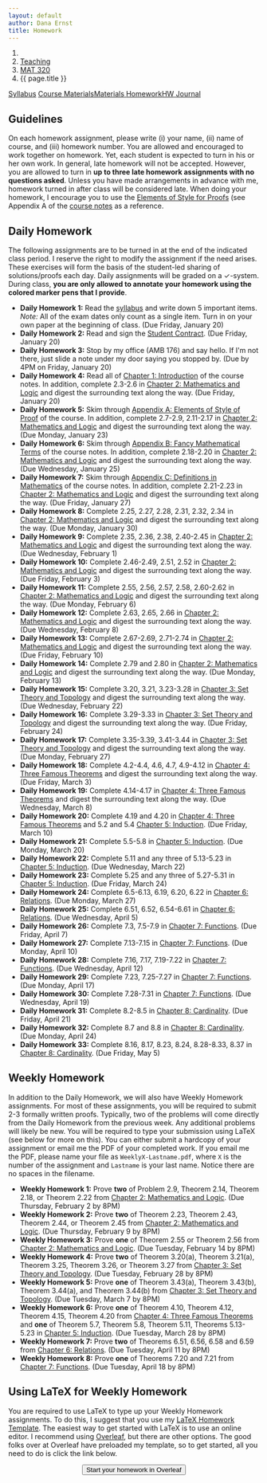 ```yaml
---
layout: default
author: Dana Ernst
title: Homework
---
```


<ol class="breadcrumb">
  <li><a href="/"><i class="fa fa-home"></i></a></li>
  <li><a href="/teaching/">Teaching</a></li>
  <li><a href="/teaching/mat320s17">MAT 320</a></li>
  <li class="active">{{ page.title }}</li>
</ol>

<div class="row">
<div class="col-xs-12">
<div class="btn-group btn-group-justified">
<a class="btn btn-default btn-success" href="{{site.baseurl}}/teaching/mat320s17/syllabus/">Syllabus</a>
<a class="btn btn-default btn-primary" href="{{site.baseurl}}/teaching/mat320s17/materials/">
<span class="hidden-xs">Course Materials</span><span class="visible-xs">Materials</span>
</a>
<a class="btn btn-default btn-warning" href="{{site.baseurl}}/teaching/mat320s17/homework/">
<span class="hidden-xs">Homework</span><span class="visible-xs">HW</span>
</a>
<a class="btn btn-default btn-info" href="{{site.baseurl}}/teaching/mat320s17/journal/">Journal</a>
</div>
</div>
</div>

## Guidelines ##
On each homework assignment, please write (i) your name, (ii) name of course, and (iii) homework number. You are allowed and encouraged to work together on homework. Yet, each student is expected to turn in his or her own work. In general, late homework will not be accepted. However, you are allowed to turn in **up to three late homework assignments with no questions asked**. Unless you have made arrangements in advance with me, homework turned in after class will be considered late. When doing your homework, I encourage you to use the [Elements of Style for Proofs]({{site.baseurl}}/teaching/mat320s17/ElementsOfStyle.pdf) (see Appendix A of the [course notes]({{site.baseurl}}/teaching/mat320s17/materials/) as a reference.

## Daily Homework ##
The following assignments are to be turned in at the end of the indicated class period.  I reserve the right to modify the assignment if the need arises.  These exercises will form the basis of the student-led sharing of solutions/proofs each day.  Daily assignments will be graded on a $\checkmark$-system.  During class, **you are only allowed to annotate your homework using the colored marker pens that I provide**.

- **Daily Homework 1:** Read the [syllabus]({{site.baseurl}}/teaching/mat320s17/syllabus/) and write down 5 important items.  *Note:*  All of the exam dates only count as a single item.  Turn in on your own paper at the beginning of class. (Due Friday, January 20)
- **Daily Homework 2:** Read and sign the [Student Contract]({{site.baseurl}}/teaching/StudentContract.pdf). (Due Friday, January 20)
- **Daily Homework 3:** Stop by my office (AMB 176) and say hello. If I'm not there, just slide a note under my door saying you stopped by. (Due by 4PM on Friday, January 20)
- **Daily Homework 4:** Read all of [Chapter 1: Introduction]({{site.baseurl}}/teaching/mat320s17/Introduction.pdf) of the course notes.  In addition, complete 2.3-2.6 in [Chapter 2: Mathematics and Logic]({{site.baseurl}}/teaching/mat320s17/MathAndLogic.pdf) and digest the surrounding text along the way. (Due Friday, January 20)
- **Daily Homework 5:** Skim through [Appendix A: Elements of Style of Proof]({{site.baseurl}}/teaching/mat320s17/ElementsOfStyle.pdf) of the course. In addition, complete 2.7-2.9, 2.11-2.17 in [Chapter 2: Mathematics and Logic]({{site.baseurl}}/teaching/mat320s17/MathAndLogic.pdf) and digest the surrounding text along the way. (Due Monday, January 23)
- **Daily Homework 6:** Skim through [Appendix B: Fancy Mathematical Terms]({{site.baseurl}}/teaching/mat320s17/FancyMathematicalTerms.pdf) of the course notes.  In addition, complete 2.18-2.20 in [Chapter 2: Mathematics and Logic]({{site.baseurl}}/teaching/mat320s17/MathAndLogic.pdf) and digest the surrounding text along the way. (Due Wednesday, January 25)
- **Daily Homework 7:** Skim through [Appendix C: Definitions in Mathematics]({{site.baseurl}}/teaching/mat320s17/Definitions.pdf) of the course notes.  In addition, complete 2.21-2.23 in [Chapter 2: Mathematics and Logic]({{site.baseurl}}/teaching/mat320s17/MathAndLogic.pdf) and digest the surrounding text along the way. (Due Friday, January 27)
- **Daily Homework 8:** Complete 2.25, 2.27, 2.28, 2.31, 2.32, 2.34 in [Chapter 2: Mathematics and Logic]({{site.baseurl}}/teaching/mat320s17/MathAndLogic.pdf) and digest the surrounding text along the way. (Due Monday, January 30)
- **Daily Homework 9:** Complete 2.35, 2.36, 2.38, 2.40-2.45 in [Chapter 2: Mathematics and Logic]({{site.baseurl}}/teaching/mat320s17/MathAndLogic.pdf) and digest the surrounding text along the way. (Due Wednesday, February 1)
- **Daily Homework 10:** Complete 2.46-2.49, 2.51, 2.52 in [Chapter 2: Mathematics and Logic]({{site.baseurl}}/teaching/mat320s17/MathAndLogic.pdf) and digest the surrounding text along the way. (Due Friday, February 3)
- **Daily Homework 11:** Complete 2.55, 2.56, 2.57, 2.58, 2.60-2.62 in [Chapter 2: Mathematics and Logic]({{site.baseurl}}/teaching/mat320s17/MathAndLogic.pdf) and digest the surrounding text along the way. (Due Monday, February 6)
- **Daily Homework 12:** Complete 2.63, 2.65, 2.66 in [Chapter 2: Mathematics and Logic]({{site.baseurl}}/teaching/mat320s17/MathAndLogic.pdf) and digest the surrounding text along the way. (Due Wednesday, February 8)
- **Daily Homework 13:** Complete 2.67-2.69, 2.71-2.74 in [Chapter 2: Mathematics and Logic]({{site.baseurl}}/teaching/mat320s17/MathAndLogic.pdf) and digest the surrounding text along the way. (Due Friday, February 10)
- **Daily Homework 14:** Complete 2.79 and 2.80 in [Chapter 2: Mathematics and Logic]({{site.baseurl}}/teaching/mat320s17/MathAndLogic.pdf) and digest the surrounding text along the way. (Due Monday, February 13)
- **Daily Homework 15:** Complete 3.20, 3.21, 3.23-3.28 in [Chapter 3: Set Theory and Topology]({{site.baseurl}}/teaching/mat320s17/IntroSetTheoryTopology.pdf) and digest the surrounding text along the way. (Due Wednesday, February 22)
- **Daily Homework 16:** Complete 3.29-3.33 in [Chapter 3: Set Theory and Topology]({{site.baseurl}}/teaching/mat320s17/IntroSetTheoryTopology.pdf) and digest the surrounding text along the way. (Due Friday, February 24)
- **Daily Homework 17:** Complete 3.35-3.39, 3.41-3.44 in [Chapter 3: Set Theory and Topology]({{site.baseurl}}/teaching/mat320s17/IntroSetTheoryTopology.pdf) and digest the surrounding text along the way. (Due Monday, February 27)
- **Daily Homework 18:** Complete 4.2-4.4, 4.6, 4.7, 4.9-4.12 in [Chapter 4: Three Famous Theorems]({{site.baseurl}}/teaching/mat320s17/ThreeFamousTheorems.pdf) and digest the surrounding text along the way. (Due Friday, March 3)
- **Daily Homework 19:** Complete 4.14-4.17 in [Chapter 4: Three Famous Theorems]({{site.baseurl}}/teaching/mat320s17/ThreeFamousTheorems.pdf) and digest the surrounding text along the way. (Due Wednesday, March 8)
- **Daily Homework 20:** Complete 4.19 and 4.20 in [Chapter 4: Three Famous Theorems]({{site.baseurl}}/teaching/mat320s17/ThreeFamousTheorems.pdf) and 5.2 and 5.4 [Chapter 5: Induction]({{site.baseurl}}/teaching/mat320s17/Induction.pdf). (Due Friday, March 10)
- **Daily Homework 21:** Complete 5.5-5.8 in [Chapter 5: Induction]({{site.baseurl}}/teaching/mat320s17/Induction.pdf). (Due Monday, March 20)
- **Daily Homework 22:** Complete 5.11 and any three of 5.13-5.23 in [Chapter 5: Induction]({{site.baseurl}}/teaching/mat320s17/Induction.pdf). (Due Wednesday, March 22)
- **Daily Homework 23:** Complete 5.25 and any three of 5.27-5.31 in [Chapter 5: Induction]({{site.baseurl}}/teaching/mat320s17/Induction.pdf). (Due Friday, March 24)
- **Daily Homework 24:** Complete 6.5-6.13, 6.19, 6.20, 6.22 in [Chapter 6: Relations]({{site.baseurl}}/teaching/mat320s17/Relations.pdf). (Due Monday, March 27)
- **Daily Homework 25:** Complete 6.51, 6.52, 6.54-6.61 in [Chapter 6: Relations]({{site.baseurl}}/teaching/mat320s17/Relations.pdf). (Due Wednesday, April 5)
- **Daily Homework 26:** Complete 7.3, 7.5-7.9 in [Chapter 7: Functions]({{site.baseurl}}/teaching/mat320s17/Functions.pdf). (Due Friday, April 7)
- **Daily Homework 27:** Complete 7.13-7.15 in [Chapter 7: Functions]({{site.baseurl}}/teaching/mat320s17/Functions.pdf). (Due Monday, April 10)
- **Daily Homework 28:** Complete 7.16, 7.17, 7.19-7.22 in [Chapter 7: Functions]({{site.baseurl}}/teaching/mat320s17/Functions.pdf). (Due Wednesday, April 12)
- **Daily Homework 29:** Complete 7.23, 7.25-7.27 in [Chapter 7: Functions]({{site.baseurl}}/teaching/mat320s17/Functions.pdf). (Due Monday, April 17)
- **Daily Homework 30:** Complete 7.28-7.31 in [Chapter 7: Functions]({{site.baseurl}}/teaching/mat320s17/Functions.pdf). (Due Wednesday, April 19)
- **Daily Homework 31:** Complete 8.2-8.5 in [Chapter 8: Cardinality]({{site.baseurl}}/teaching/mat320s17/Cardinality.pdf). (Due Friday, April 21)
- **Daily Homework 32:** Complete 8.7 and 8.8 in [Chapter 8: Cardinality]({{site.baseurl}}/teaching/mat320s17/Cardinality.pdf). (Due Monday, April 24)
- **Daily Homework 33:** Complete 8.16, 8.17, 8.23, 8.24, 8.28-8.33, 8.37 in [Chapter 8: Cardinality]({{site.baseurl}}/teaching/mat320s17/Cardinality.pdf). (Due Friday, May 5)

## Weekly Homework ##
In addition to the Daily Homework, we will also have Weekly Homework assignments.  For most of these assignments, you will be required to submit 2-3 formally written proofs.  Typically, two of the problems will come directly from the Daily Homework from the previous week.  Any additional problems will likely be new.  You will be required to type your submission using LaTeX (see below for more on this).  You can either submit a hardcopy of your assignment or email me the PDF of your completed work. If you email me the PDF, please name your file as <code>WeeklyX-Lastname.pdf</code>, where <code>X</code> is the number of the assignment and <code>Lastname</code> is your last name.  Notice there are no spaces in the filename.

- **Weekly Homework 1:** Prove **two** of Problem 2.9, Theorem 2.14, Theorem 2.18, or Theorem 2.22 from [Chapter 2: Mathematics and Logic]({{site.baseurl}}/teaching/mat320s17/MathAndLogic.pdf). (Due Thursday, February 2 by 8PM)
- **Weekly Homework 2:** Prove **two** of Theorem 2.23, Theorem 2.43, Theorem 2.44, or Theorem 2.45 from [Chapter 2: Mathematics and Logic]({{site.baseurl}}/teaching/mat320s17/MathAndLogic.pdf). (Due Thursday, February 9 by 8PM)
- **Weekly Homework 3:** Prove **one** of Theorem 2.55 or Theorem 2.56 from [Chapter 2: Mathematics and Logic]({{site.baseurl}}/teaching/mat320s17/MathAndLogic.pdf). (Due Tuesday, February 14 by 8PM)
- **Weekly Homework 4:** Prove **two** of Theorem 3.20(a), Theorem 3.21(a), Theorem 3.25, Theorem 3.26, or Theorem 3.27 from [Chapter 3: Set Theory and Topology]({{site.baseurl}}/teaching/mat320s17/IntroSetTheoryTopology.pdf). (Due Tuesday, February 28 by 8PM)
- **Weekly Homework 5:** Prove **one** of Theorem 3.43(a), Theorem 3.43(b), Theorem 3.44(a), and Theorem 3.44(b) from [Chapter 3: Set Theory and Topology]({{site.baseurl}}/teaching/mat320s17/IntroSetTheoryTopology.pdf). (Due Tuesday, March 7 by 8PM)
- **Weekly Homework 6:** Prove **one** of Theorem 4.10, Theorem 4.12, Theorem 4.15, Theorem 4.20 from [Chapter 4: Three Famous Theorems]({{site.baseurl}}/teaching/mat320s17/ThreeFamousTheorems.pdf) and **one** of Theorem 5.7, Theorem 5.8, Theorem 5.11, Theorems 5.13-5.23 in [Chapter 5: Induction]({{site.baseurl}}/teaching/mat320s17/Induction.pdf). (Due Tuesday, March 28 by 8PM)
- **Weekly Homework 7:** Prove **two** of Theorems 6.51, 6.56, 6.58 and 6.59  from [Chapter 6: Relations]({{site.baseurl}}/teaching/mat320s17/Relations.pdf). (Due Tuesday, April 11 by 8PM)
- **Weekly Homework 8:** Prove **one** of Theorems 7.20 and 7.21 from [Chapter 7: Functions]({{site.baseurl}}/teaching/mat320s17/Functions.pdf). (Due Tuesday, April 18 by 8PM)

## Using LaTeX for Weekly Homework ##
You are required to use LaTeX to type up your Weekly Homework assignments.  To do this, I suggest that you use my [LaTeX Homework Template](https://github.com/dcernst/MiscTeachingMaterials/blob/master/HWTemplate.tex).  The easiest way to get started with LaTeX is to use an online editor.  I recommend using [Overleaf](https://overleaf.com), but there are other options.  The good folks over at Overleaf have preloaded my template, so to get started, all you need to do is click the link below.

<center>
<form action="https://www.writelatex.com/docs" method="POST">
    <input type="hidden" name="template" value="danaernst-weekly_homework_x">
    <input type="submit" class="wl-submit" value="Start your homework in Overleaf">
  </form>
</center>

<br>

